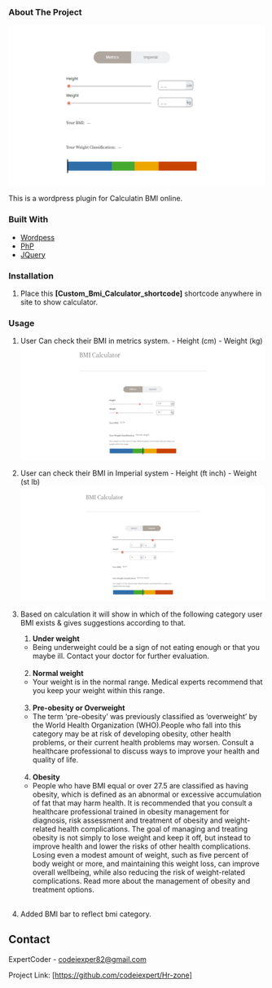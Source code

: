 
### About The Project

<img src="screenshots/screenshot-1.png" alt="Calculator">

This is a wordpress plugin for Calculatin BMI online.

### Built With

* [Wordpess](https://wordpress.org/)
* [PhP](https://www.php.net/)
* [JQuery](https://jquery.com)


### Installation
1. Place this <b>[Custom_Bmi_Calculator_shortcode]</b> shortcode anywhere in site to show calculator.

### Usage
  1. User Can check their BMI in metrics system.
    - Height (cm)
    - Weight (kg)
    <img src="screenshots/screenshot-2.png" alt="Calculator">

  2. User can check their BMI in Imperial system
    - Height (ft inch)
    - Weight (st lb)
    <img src="screenshots/screenshot-3.png" alt="Calculator">

  3. Based on calculation it will show in which of the following category 
    user BMI exists & gives suggestions according to that.
      1. <strong>Under weight</strong><br>
        - Being underweight could be a sign of not eating enough or that you maybe ill. Contact your doctor for further evaluation.<br><br>
      2. <strong>Normal weight</strong><br>
        - Your weight is in the normal range. Medical experts recommend that you keep your weight within this range.<br><br>
      3. <strong>Pre-obesity or Overweight</strong><Br>
        - The term ‘pre-obesity’ was previously classified as ‘overweight’ by the World Health Organization (WHO).People who fall into this category may be at risk of developing obesity, other health problems, or their current health problems may worsen. Consult a healthcare professional to discuss ways to improve your health and quality of life.<br><br>
      4. <strong>Obesity</strong><br>
        - People who have BMI equal or over 27.5 are classified as having obesity, which is defined as an abnormal or excessive accumulation of fat that may harm health. It is recommended that you consult a healthcare professional trained in obesity management for diagnosis, risk assessment and treatment of obesity and weight-related health complications. The goal of managing and treating obesity is not simply to lose weight and keep it off, but instead to improve health and lower the risks of other health complications. Losing even a modest amount of weight, such as five percent of body weight or more, and maintaining this weight loss, can improve overall wellbeing, while also reducing the risk of weight-related complications. Read more about the management of obesity and treatment options.<br><br>
  
  4. Added BMI bar to reflect bmi category.

## Contact

ExpertCoder - codeiexper82@gmail.com

Project Link: [https://github.com/codeiexpert/Hr-zone]





